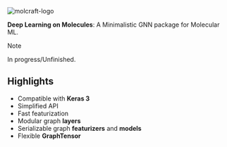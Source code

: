 <img src="https://github.com/akensert/molcraft/blob/main/docs/_static/molcraft-logo.png" alt="molcraft-logo">

**Deep Learning on Molecules**: A Minimalistic GNN package for Molecular ML. 

> [!NOTE]  
> In progress/Unfinished.

## Highlights
- Compatible with **Keras 3**
- Simplified API
- Fast featurization
- Modular graph **layers**
- Serializable graph **featurizers** and **models**
- Flexible **GraphTensor**

